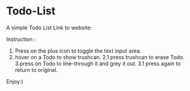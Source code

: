 # Todo-List
A simple Todo List
Link to website:

Instruction :
1. Press on the plus icon to toggle the text input area.
2. hover on a Todo to show trushcan.
2.1.press trushcan to erase Todo.
3.press on Todo to line-through it and grey it out.
3.1 press again to return to original.

Enjoy:)
 
